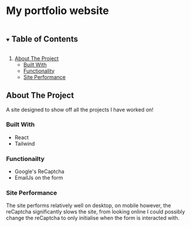 # My portfolio website
<!-- TABLE OF CONTENTS -->
<details open="open">
  <summary><h2 style="display: inline-block">Table of Contents</h2></summary>
  <ol>
    <li>
      <a href="#about-the-project">About The Project</a>
      <ul>
        <li><a href="#built-with">Built With</a></li>
        <li><a href="#functionality">Functionality</a></li>
        <li><a href="#site-performance">Site Performance</a></li>
      </ul>
    </li>
  </ol>
</details>

## About The Project
A site designed to show off all the projects I have worked on!

### Built With
- React
- Tailwind

### Functionailty 
- Google's ReCaptcha 
- EmailJs on the form

### Site Performance
The site performs relatively well on desktop, on mobile however, the reCaptcha significantly slows the site, from looking online I could possibly change the reCaptcha to only initialise when the form is interacted with.